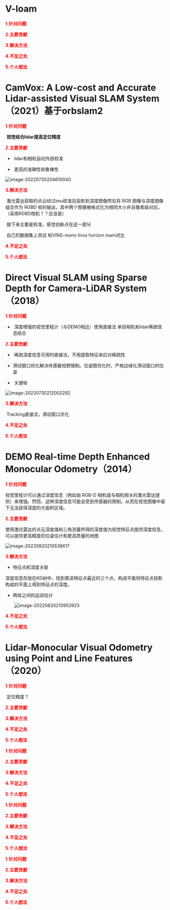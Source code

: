 # V-loam

**<font color='red'>1.针对问题</font>**

**<font color='red'>2.主要贡献</font>**

**<font color='red'>3.解决方法</font>**

**<font color='red'>4.不足之处</font>**

**<font color='red'>5.个人想法</font>**









# CamVox: A Low-cost and Accurate Lidar-assisted Visual SLAM System（2021）基于orbslam2



**<font color='red'>1.针对问题</font>**

​			**视觉结合lidar提高定位精度**

**<font color='red'>2.主要贡献</font>**

 -  ​	lidar和相机自动外部校准

- ​	更高的准确性和鲁棒性

![image-20220730204610040](/home/p/.config/Typora/typora-user-images/image-20220730204610040.png)

**<font color='red'>3.解决方法</font>**

​			激光雷达获取的点云经过imu校准后投影到深度图像然后将 RGB 图像与深度图像组合作为 RGBD 帧的输出，其中两个图像被格式化为相同大小并且像素级对应，（采用RGBD相机？？应该是）

​			接下来主要是校准，感觉创新点在这一部分

​			自己的数据集上测试 和VINS-mono livox horizon loam对比			

**<font color='red'>4.不足之处</font>**

**<font color='red'>5.个人想法</font>**





# Direct Visual SLAM using Sparse Depth for Camera-LiDAR System（2018）



**<font color='red'>1.针对问题</font>**

- ​		深度增强的视觉里程计（与DEMO相近）使用直接法 单目相机和lidar稀疏信息结合

**<font color='red'>2.主要贡献</font>**

- ​		稀疏深度信息可用时直接法，不用提取特征来应对稀疏性

- ​		滑动窗口优化解决传感器视野限制。位姿图优化时，严格边缘化滑动窗口的位姿
- ​        关键帧



![image-20220730212002292](/home/p/.config/Typora/typora-user-images/image-20220730212002292.png)

**<font color='red'>3.解决方法</font>**

​			Tracking直接法，滑动窗口优化

**<font color='red'>4.不足之处</font>**

**<font color='red'>5.个人想法</font>**



# DEMO Real-time Depth Enhanced Monocular Odometry（2014）

**<font color='red'>1.针对问题</font>**

视觉里程计可以通过深度信息（例如由 RGB-D 相机或与相机相关的激光雷达提供）来增强。然而，这种深度信息可能会受到传感器的限制，从而在视觉图像中留下无法获得深度的大面积区域。



**<font color='red'>2.主要贡献</font>**

使用激光雷达的点云深度值和三角测量所得的深度值为视觉特征点提供深度信息，可以提供更高精度的位姿估计和更高质量的地图

![image-20220820210536617](/home/p/.config/Typora/typora-user-images/image-20220820210536617.png)

**<font color='red'>3.解决方法</font>**

- 特征点和深度关联

​						深度信息存放在KD树中，找到离该特征点最近的三个点，构成平面将特征点投影构成的平面上得到特征点的深度。

- 两帧之间的运动估计

  ​			![image-20220820210953923](/home/p/.config/Typora/typora-user-images/image-20220820210953923.png)

**<font color='red'>4.不足之处</font>**

**<font color='red'>5.个人想法</font>**

















# Lidar-Monocular Visual Odometry using Point and Line Features（2020）

**<font color='red'>1.针对问题</font>** 

​	定位精度？

**<font color='red'>2.主要贡献</font>**

**<font color='red'>3.解决方法</font>**

**<font color='red'>4.不足之处</font>**

**<font color='red'>5.个人想法</font>**

**<font color='red'>1.针对问题</font>**

**<font color='red'>2.主要贡献</font>**

**<font color='red'>3.解决方法</font>**

**<font color='red'>4.不足之处</font>**

**<font color='red'>5.个人想法</font>**

**<font color='red'>1.针对问题</font>**

**<font color='red'>2.主要贡献</font>**

**<font color='red'>3.解决方法</font>**

**<font color='red'>4.不足之处</font>**

**<font color='red'>5.个人想法</font>**

**<font color='red'>1.针对问题</font>**

**<font color='red'>2.主要贡献</font>**

**<font color='red'>3.解决方法</font>**

**<font color='red'>4.不足之处</font>**

**<font color='red'>5.个人想法</font>**

